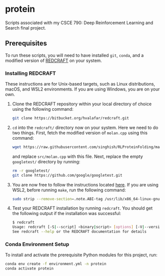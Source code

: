 # protein

Scripts associated with my CSCE 790: Deep Reinforcement Learning and Search final project.

## Prerequisites

To run these scripts, you will need to have installed `git`, `conda`, and a modified version of [REDCRAFT](https://redcraft.readthedocs.io/en/latest/) on your system.

### Installing REDCRAFT

These instructions are for Unix-based targets, such as Linux distributions, macOS, and WSL2 environments. If you are using Windows, you are on your own.

1. Clone the REDCRAFT repository within your local directory of choice using the following command:

    ```bash
    git clone https://bitbucket.org/hvalafar/redcraft.git
    ```

2. `cd` into the `redcraft/` directory now on your system. Here we need to do two things. First, fetch the modified version of `molan.cpp` using this command:

    ```bash
    wget https://raw.githubusercontent.com/singhish/RLProteinFolding/main/molan.cpp
    ```

    and replace `src/molan.cpp` with this file. Next, replace the empty `googletest/` directory by running:

    ```bash
    rm -r googletest/
    git clone https://github.com/google/googletest.git
    ```

3. You are now free to follow the instructions located [here](https://redcraft.readthedocs.io/en/latest/usage/installation.html). If you are using WSL2, before running `make`, run the following command:

    ```bash
    sudo strip --remove-section=.note.ABI-tag /usr/lib/x86_64-linux-gnu/libQt5Core.so.5
    ```

4. Test your REDCRAFT installation by running `redcraft`. You should get the following output if the installation was successful:

    ```bash
    $ redcraft
    Usage: redcraft [-S|--script] <binary|script> [options] [-V|--version]
    See redcraft --help or the REDCRAFT documentation for details
    ```

### Conda Environment Setup

To install and activate the prerequisite Python modules for this project, run:

```bash
conda env create -f environment.yml -n protein
conda activate protein
```
